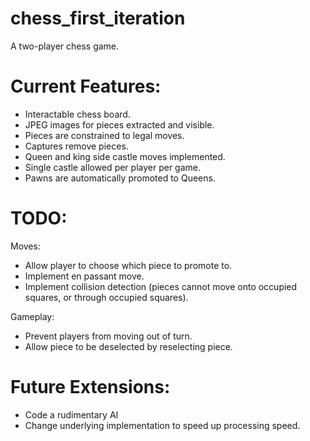 # chess_first_iteration
A two-player chess game.



<h1>Current Features:</h1>
<ul>
<li>Interactable chess board.</li>
 <li>JPEG images for pieces extracted and visible.</li>
  <li>Pieces are constrained to legal moves.</li>
   <li>Captures remove pieces.</li>
    <li>Queen and king side castle moves implemented.</li>
     <li>Single castle allowed per player per game.</li>
      <li>Pawns are automatically promoted to Queens.</li>
</ul>



<h1>TODO:</h1>
Moves:
<ul>
 <li>Allow player to choose which piece to promote to.</li>
  <li>Implement en passant move.</li>
   <li>Implement collision detection (pieces cannot move onto occupied squares, or through occupied squares).</li>
</ul>
Gameplay:
<ul>
 <li>Prevent players from moving out of turn.</li>
  <li>Allow piece to be deselected by reselecting piece.</li>
</ul>



<h1>Future Extensions:</h1>
<ul>
 <li>Code a rudimentary AI</li>
  <li>Change underlying implementation to speed up processing speed.</li>
</ul>
